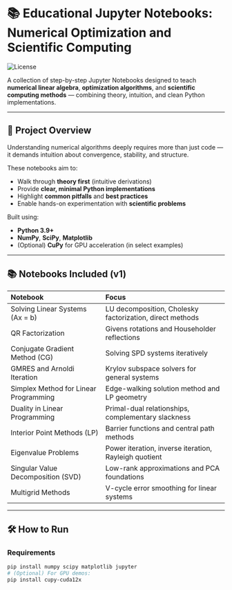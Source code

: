 # 📚 Educational Jupyter Notebooks: Numerical Optimization and Scientific Computing
![License](https://img.shields.io/github/license/larrywigington/NLA-Teaching-Notebooks)

A collection of step-by-step Jupyter Notebooks designed to teach **numerical linear algebra**, **optimization algorithms**, and **scientific computing methods** — combining theory, intuition, and clean Python implementations.

---

## 🧠 Project Overview

Understanding numerical algorithms deeply requires more than just code — it demands intuition about convergence, stability, and structure.

These notebooks aim to:
- Walk through **theory first** (intuitive derivations)
- Provide **clear, minimal Python implementations**
- Highlight **common pitfalls** and **best practices**
- Enable hands-on experimentation with **scientific problems**

Built using:
- **Python 3.9+**
- **NumPy**, **SciPy**, **Matplotlib**
- (Optional) **CuPy** for GPU acceleration (in select examples)

---

## 📚 Notebooks Included (v1)

| Notebook | Focus |
|:---------|:------|
| Solving Linear Systems (Ax = b) | LU decomposition, Cholesky factorization, direct methods |
| QR Factorization | Givens rotations and Householder reflections |
| Conjugate Gradient Method (CG) | Solving SPD systems iteratively |
| GMRES and Arnoldi Iteration | Krylov subspace solvers for general systems |
| Simplex Method for Linear Programming | Edge-walking solution method and LP geometry |
| Duality in Linear Programming | Primal-dual relationships, complementary slackness |
| Interior Point Methods (LP) | Barrier functions and central path methods |
| Eigenvalue Problems | Power iteration, inverse iteration, Rayleigh quotient |
| Singular Value Decomposition (SVD) | Low-rank approximations and PCA foundations |
| Multigrid Methods | V-cycle error smoothing for linear systems |

---

## 🛠️ How to Run

### Requirements

```bash
pip install numpy scipy matplotlib jupyter
# (Optional) For GPU demos:
pip install cupy-cuda12x
